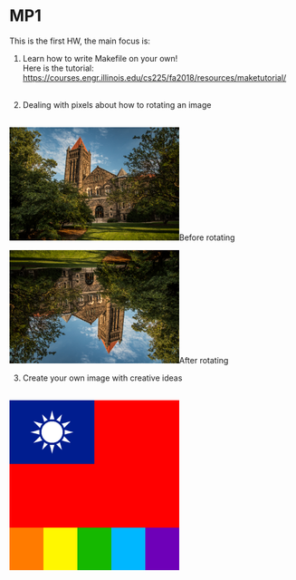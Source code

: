 # MP1
This is the first HW, the main focus is:
1. Learn how to write Makefile on your own!<br>
Here is the tutorial: https://courses.engr.illinois.edu/cs225/fa2018/resources/maketutorial/ <br><br>

2. Dealing with pixels about how to rotating an image<br><br>

<img src="https://github.com/cocolin041/Data_structure/blob/master/HW/mp1/in_02.png" width="300">Before rotating<br>

<img src="https://github.com/cocolin041/Data_structure/blob/master/HW/mp1/out_02.png" width="300">After rotating<br>

3. Create your own image with creative ideas<br><br>
<img src="https://github.com/cocolin041/Data_structure/blob/master/HW/mp1/art.png" width="300">